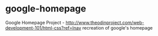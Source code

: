 # google-homepage
Google Homepage Project - http://www.theodinproject.com/web-development-101/html-css?ref=lnav
recreation of google's homepage
